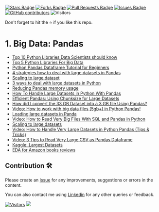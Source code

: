 <a href="https://github.com/drshahizan/Python-big-data/stargazers"><img src="https://img.shields.io/github/stars/drshahizan/Python-big-data" alt="Stars Badge"/></a>
<a href="https://github.com/drshahizan/Python-big-data/network/members"><img src="https://img.shields.io/github/forks/drshahizan/Python-big-data" alt="Forks Badge"/></a>
<a href="https://github.com/drshahizan/Python-big-data/pulls"><img src="https://img.shields.io/github/issues-pr/drshahizan/Python-big-data" alt="Pull Requests Badge"/></a>
<a href="https://github.com/drshahizan/Python-big-data/issues"><img src="https://img.shields.io/github/issues/drshahizan/Python-big-data" alt="Issues Badge"/></a>
<a href="https://github.com/drshahizan/Python-big-data/graphs/contributors"><img alt="GitHub contributors" src="https://img.shields.io/github/contributors/drshahizan/Python-big-data?color=2b9348"></a>
![Visitors](https://api.visitorbadge.io/api/visitors?path=https%3A%2F%2Fgithub.com%2Fdrshahizan%2FPython-big-data&labelColor=%23d9e3f0&countColor=%23697689&style=flat)

Don't forget to hit the :star: if you like this repo.

# 1. Big Data: Pandas

- [Top 10 Python Libraries Data Scientists should know](https://www.edureka.co/blog/python-libraries/)
- [Top 5 Python Libraries For Big Data](https://www.geeksforgeeks.org/top-5-python-libraries-for-big-data/)
- [Python Pandas Dataframe Tutorial for Beginners](https://www.projectpro.io/article/python-pandas-dataframe-tutorials/405)
- [4 strategies how to deal with large datasets in Pandas](https://www.codementor.io/@guidotournois/4-strategies-to-deal-with-large-datasets-using-pandas-qdw3an95k)
- [Scaling to large dataset](https://pandas.pydata.org/docs/user_guide/scale.html)
- [3 ways to deal with large datasets in Python](https://towardsdatascience.com/5-ways-to-deal-with-large-datasets-in-python-9a80786c4182)
- [Reducing Pandas memory usage](https://pythonspeed.com/articles/pandas-load-less-data/)
- [How To Handle Large Datasets in Python With Pandas](https://pythonsimplified.com/how-to-handle-large-datasets-in-python-with-pandas/)
- [Efficient Pandas: Using Chunksize for Large Datasets](https://towardsai.net/p/data-science/efficient-pandas-using-chunksize-for-large-data-sets-c66bf3037f93)
- [How did I convert the 33 GB Dataset into a 3 GB file Using Pandas?](https://medium.com/aatomz-research/how-did-i-convert-the-33-gb-dataset-into-a-3-gb-file-using-pandas-b21d8da205c0)
- [Video: How to work with big data files (5gb+) in Python Pandas!](https://youtu.be/l34l-90UF7U)
- [Loading large datasets in Panda](https://towardsdatascience.com/loading-large-datasets-in-pandas-11bdddd36f7b)
- [Video: How to Read Very Big Files With SQL and Pandas in Python](https://youtu.be/xKMyk4wDHnQ)
- [Scaling to large datasets](https://pandas.pydata.org/pandas-docs/stable/user_guide/scale.html)
- [Video: How to Handle Very Large Datasets in Python Pandas (Tips & Tricks)](https://www.youtube.com/watch?v=E7iwJUzm3Jo&t=2s)
- [Video: 3 Tips to Read Very Large CSV as Pandas Dataframe](https://www.youtube.com/watch?v=GmG3dXhehJc&t=1s)
- [Kaggle: Largest Datasets](https://www.kaggle.com/code/benhamner/competitions-with-largest-datasets)
- [EDA for Amazon books reviews](https://www.kaggle.com/code/mohamedbakhet/eda-for-amazon-books-reviews/notebook)

## Contribution 🛠️
Please create an [Issue](https://github.com/drshahizan/Python_EDA/issues) for any improvements, suggestions or errors in the content.

You can also contact me using [Linkedin](https://www.linkedin.com/in/drshahizan/) for any other queries or feedback.

[![Visitors](https://api.visitorbadge.io/api/visitors?path=https%3A%2F%2Fgithub.com%2Fdrshahizan&labelColor=%23697689&countColor=%23555555&style=plastic)](https://visitorbadge.io/status?path=https%3A%2F%2Fgithub.com%2Fdrshahizan)
![](https://hit.yhype.me/github/profile?user_id=81284918)

